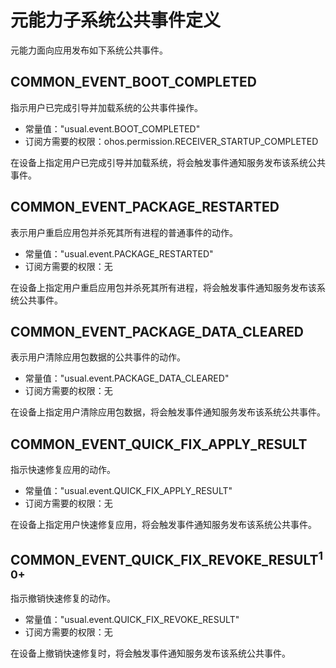# 元能力子系统公共事件定义
元能力面向应用发布如下系统公共事件。

## COMMON_EVENT_BOOT_COMPLETED

指示用户已完成引导并加载系统的公共事件操作。

- 常量值："usual.event.BOOT_COMPLETED"
- 订阅方需要的权限：ohos.permission.RECEIVER_STARTUP_COMPLETED

在设备上指定用户已完成引导并加载系统，将会触发事件通知服务发布该系统公共事件。

## COMMON_EVENT_PACKAGE_RESTARTED

表示用户重启应用包并杀死其所有进程的普通事件的动作。

- 常量值："usual.event.PACKAGE_RESTARTED"
- 订阅方需要的权限：无

在设备上指定用户重启应用包并杀死其所有进程，将会触发事件通知服务发布该系统公共事件。

## COMMON_EVENT_PACKAGE_DATA_CLEARED

表示用户清除应用包数据的公共事件的动作。

- 常量值："usual.event.PACKAGE_DATA_CLEARED"
- 订阅方需要的权限：无

在设备上指定用户清除应用包数据，将会触发事件通知服务发布该系统公共事件。

## COMMON_EVENT_QUICK_FIX_APPLY_RESULT

指示快速修复应用的动作。

- 常量值："usual.event.QUICK_FIX_APPLY_RESULT"
- 订阅方需要的权限：无

在设备上指定用户快速修复应用，将会触发事件通知服务发布该系统公共事件。

## COMMON_EVENT_QUICK_FIX_REVOKE_RESULT<sup>10+<sup>

指示撤销快速修复的动作。

- 常量值："usual.event.QUICK_FIX_REVOKE_RESULT"
- 订阅方需要的权限：无

在设备上撤销快速修复时，将会触发事件通知服务发布该系统公共事件。

